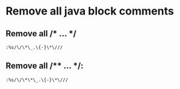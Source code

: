 # Remove all java block comments

## Remove all /* ... */

```vim
:%s/\/\*\_.\{-}\*\///
```

## Remove all /** ... */:

```vim
:%s/\/\*\*\_.\{-}\*\///
```

